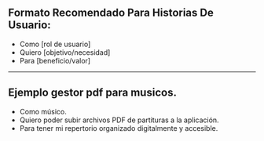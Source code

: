 ## Formato Recomendado Para Historias De Usuario:

- Como [rol de usuario]
- Quiero [objetivo/necesidad]
- Para [beneficio/valor]

---
## Ejemplo gestor pdf para musicos.

- Como músico.
- Quiero poder subir archivos PDF de partituras a la aplicación.
- Para tener mi repertorio organizado digitalmente y accesible.
